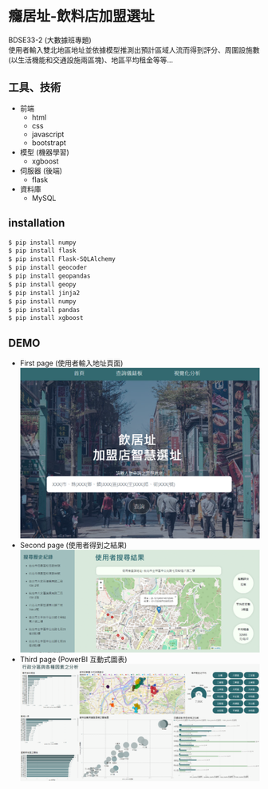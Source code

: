 # 癮居址-飲料店加盟選址
BDSE33-2 (大數據班專題)    
使用者輸入雙北地區地址並依據模型推測出預計區域人流而得到評分、周圍設施數(以生活機能和交通設施兩區塊)、地區平均租金等等...

 
## 工具、技術  
  - 前端
    - html
    - css
    - javascript
    - bootstrapt
  - 模型 (機器學習)
    - xgboost
  - 伺服器 (後端)
    - flask
  - 資料庫
    - MySQL

## installation 
```bash
$ pip install numpy
$ pip install flask
$ pip install Flask-SQLAlchemy
$ pip install geocoder
$ pip install geopandas
$ pip install geopy
$ pip install jinja2
$ pip install numpy
$ pip install pandas
$ pip install xgboost
```

## DEMO
- First page (使用者輸入地址頁面)
![first_page](/img/first_page.png?raw=true "Demo Page 1")
- Second page (使用者得到之結果)
![second_page](/img/page2.gif?raw=true "Demo Page 2")
- Third page (PowerBI 互動式圖表)
![third_page](/img/third_page.png?raw=true "Demo Page 3")
